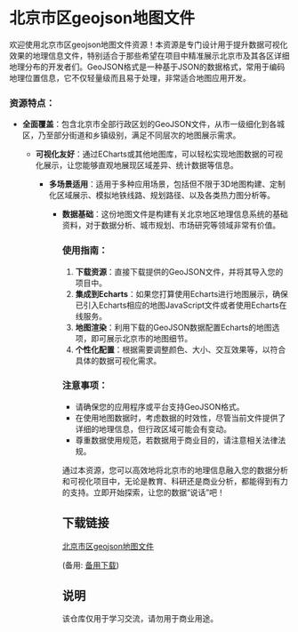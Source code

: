 # 北京市区geojson地图文件

欢迎使用北京市区geojson地图文件资源！本资源是专门设计用于提升数据可视化效果的地理信息文件，特别适合于那些希望在项目中精准展示北京市及其各区详细地理分布的开发者们。GeoJSON格式是一种基于JSON的数据格式，常用于编码地理位置信息，它不仅轻量级而且易于处理，非常适合地图应用开发。

### 资源特点：

- **全面覆盖**：包含北京市全部行政区划的GeoJSON文件，从市一级细化到各城区，乃至部分街道和乡镇级别，满足不同层次的地图展示需求。

  - **可视化友好**：通过ECharts或其他地图库，可以轻松实现地图数据的可视化展示，让您能够直观地展现区域差异、统计数据等信息。

    - **多场景适用**：适用于多种应用场景，包括但不限于3D地图构建、定制化区域展示、模拟地铁线路、规划路径、以及各类热力图分析等。

      - **数据基础**：这份地图文件是构建有关北京地区地理信息系统的基础资料，对于数据分析、城市规划、市场研究等领域非常有价值。

        ### 使用指南：
        1. **下载资源**：直接下载提供的GeoJSON文件，并将其导入您的项目中。
        2. **集成到Echarts**：如果您打算使用Echarts进行地图展示，确保已引入Echarts相应的地图JavaScript文件或者使用Echarts在线服务。
        3. **地图渲染**：利用下载的GeoJSON数据配置Echarts的地图选项，即可展示北京市的地图细节。
        4. **个性化配置**：根据需要调整颜色、大小、交互效果等，以符合具体的数据可视化需求。

        ### 注意事项：
        - 请确保您的应用程序或平台支持GeoJSON格式。
        - 在使用地图数据时，考虑数据的时效性，尽管当前文件提供了详细的地理信息，但行政区域可能会有变动。
        - 尊重数据使用规范，若数据用于商业目的，请注意相关法律法规。

        通过本资源，您可以高效地将北京市的地理信息融入您的数据分析和可视化项目中，无论是教育、科研还是商业分析，都能得到有力的支持。立即开始探索，让您的数据“说话”吧！

        ## 下载链接
        [北京市区geojson地图文件](https://pan.quark.cn/s/46ed2ce6188c) 

        (备用: [备用下载](https://pan.baidu.com/s/1k-rR_S1JVrN-i6ITxfRegg?pwd=1234))

        ## 说明

        该仓库仅用于学习交流，请勿用于商业用途。
